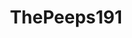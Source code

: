 ---
title: ThePeeps191
github: https://github.com/ThePeeps191
mode: dark
transition: 3s
archetype:
  - Little Bit of Everything
---